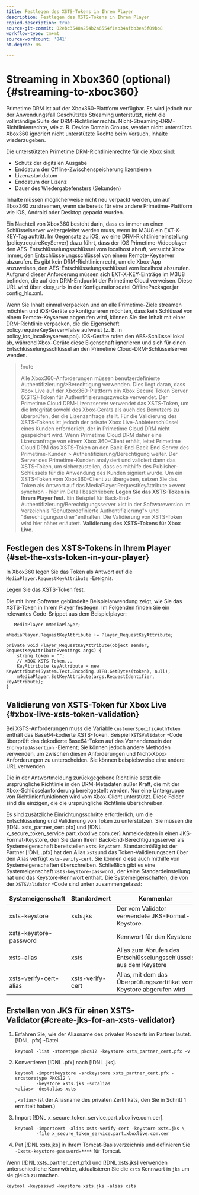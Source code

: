 ```yaml
---
title: Festlegen des XSTS-Tokens in Ihrem Player
description: Festlegen des XSTS-Tokens in Ihrem Player
copied-description: true
source-git-commit: 02ebc3548a254b2a6554f1ab34afbb3ea5f09bb8
workflow-type: tm+mt
source-wordcount: '841'
ht-degree: 0%

---
```


# Streaming in Xbox360 (optional) {#streaming-to-xboc360}

Primetime DRM ist auf der Xbox360-Plattform verfügbar. Es wird jedoch nur der Anwendungsfall Geschütztes Streaming unterstützt, nicht die vollständige Suite der DRM-Richtlinienrechte. Nicht-Streaming-DRM-Richtlinienrechte, wie z. B. Device Domain Groups, werden nicht unterstützt. Xbox360 ignoriert nicht unterstützte Rechte beim Versuch, Inhalte wiederzugeben.

Die unterstützten Primetime DRM-Richtlinienrechte für die Xbox sind:
* Schutz der digitalen Ausgabe
* Enddatum der Offline-Zwischenspeicherung lizenzieren
* Lizenzstartdatum
* Enddatum der Lizenz
* Dauer des Wiedergabefensters (Sekunden)

Inhalte müssen möglicherweise nicht neu verpackt werden, um auf Xbox360 zu streamen, wenn sie bereits für eine andere Primetime-Plattform wie iOS, Android oder Desktop gepackt wurden.

Ein Nachteil von Xbox360 besteht darin, dass es immer an einen Schlüsselserver weitergeleitet werden muss, wenn im M3U8 ein EXT-X-KEY-Tag auftritt. Im Gegensatz zu iOS, wo eine DRM-Richtlinieneinstellung (policy.requireKeyServer) dazu führt, dass der iOS Primetime-Videoplayer den AES-Entschlüsselungsschlüssel vom localhost abruft, versucht Xbox immer, den Entschlüsselungsschlüssel von einem Remote-Keyserver abzurufen. Es gibt kein DRM-Richtlinienrecht, um die Xbox-App anzuweisen, den AES-Entschlüsselungsschlüssel vom localhost abzurufen. Aufgrund dieser Anforderung müssen sich EXT-X-KEY-Einträge im M3U8 befinden, die auf den DRM-Endpunkt der Primetime Cloud verweisen. Diese URL wird über &lt;key_url> in der Konfigurationsdatei OfflinePackager.jar config_hls.xml.

Wenn Sie Inhalt einmal verpacken und an alle Primetime-Ziele streamen möchten und iOS-Geräte so konfigurieren möchten, dass kein Schlüssel von einem Remote-Keyserver abgerufen wird, können Sie den Inhalt mit einer DRM-Richtlinie verpacken, die die Eigenschaft policy.requireKeyServer=false aufweist (z. B. in policy_ios_localkeyserver.pol). iOS-Geräte rufen den AES-Schlüssel lokal ab, während Xbox-Geräte diese Eigenschaft ignorieren und sich für einen Entschlüsselungsschlüssel an den Primetime Cloud-DRM-Schlüsselserver wenden.

>!note
>
>Alle Xbox360-Anforderungen müssen benutzerdefinierte Authentifizierung/>Berechtigung verwenden. Dies liegt daran, dass Xbox Live auf der Xbox360-Plattform ein Xbox Secure Token Server (XSTS)-Token für Authentifizierungszwecke verwendet.
>Der Primetime Cloud DRM-Lizenzserver verwendet das XSTS-Token, um die Integrität sowohl des Xbox-Geräts als auch des Benutzers zu überprüfen, der die Lizenzanfrage stellt. Für die Validierung des XSTS-Tokens ist jedoch der private Xbox Live-Anbieterschlüssel eines Kunden erforderlich, der in Primetime Cloud DRM nicht gespeichert wird. Wenn Primetime Cloud DRM daher eine Lizenzanfrage von einem Xbox 360-Client erhält, leitet Primetime Cloud DRM das XSTS-Token an den Back-End-Back-End-Server des Primetime-Kunden > Authentifizierung/Berechtigung weiter. Der Server des Primetime-Kunden
>analysiert und validiert dann das XSTS-Token, um sicherzustellen, dass es mithilfe des Publisher-Schlüssels für die Anwendung des Kunden signiert wurde.
>Um ein XSTS-Token vom Xbox360-Client zu übergeben, setzen Sie das Token als Antwort auf das MediaPlayer.RequestKeyAttribute >event synchron - hier im Detail beschrieben: **Legen Sie das XSTS-Token in Ihrem Player fest.** Ein Beispiel für Back-End-Authentifizierung/Berechtigungsserver >ist in der Softwareversion im Verzeichnis &quot;Benutzerdefinierte Authentifizierung&quot;> und &quot;Berechtigungsordner&quot;enthalten. Die Validierung von XSTS-Token wird hier näher erläutert. **Validierung des XSTS-Tokens für Xbox Live.**


## Festlegen des XSTS-Tokens in Ihrem Player {#set-the-xsts-token-in-your-player}

In Xbox360 legen Sie das Token als Antwort auf die `MediaPlayer.RequestKeyAttribute` -Ereignis.

Legen Sie das XSTS-Token fest.

Die mit Ihrer Software gebündelte Beispielanwendung zeigt, wie Sie das XSTS-Token in Ihrem Player festlegen. Im Folgenden finden Sie ein relevantes Code-Snippet aus dem Beispielplayer:

```
   MediaPlayer mMediaPlayer;  
 
mMediaPlayer.RequestKeyAttribute += Player_RequestKeyAttribute;  
 
private void Player_RequestKeyAttribute(object sender, RequestKeyAttributeEventArgs args) {  
    string token = "";  
    // XBOX XSTS Token...  
    KeyAttribute keyAttribute = new KeyAttribute(System.Text.Encoding.UTF8.GetBytes(token), null);  
    mMediaPlayer.SetKeyAttribute(args.RequestIdentifier, keyAttribute);  
} 
```

## Validierung von XSTS-Token für Xbox Live {#xbox-live-xsts-token-validation}

Bei XSTS-Anforderungen muss die Variable `customerSpecificAuthToken` enthält das Base64-kodierte XSTS-Token. Beispiel `XSTSValidator` -Code überprüft das dekodierte Base64-Token auf das Vorhandensein der `EncryptedAssertion` -Element; Sie können jedoch andere Methoden verwenden, um zwischen diesen Anforderungen und Nicht-Xbox-Anforderungen zu unterscheiden. Sie können beispielsweise eine andere URL verwenden.

Die in der Antwortmeldung zurückgegebene Richtlinie setzt die ursprüngliche Richtlinie in den DRM-Metadaten außer Kraft, die mit der Xbox-Schlüsselanforderung bereitgestellt werden. Nur eine Untergruppe von Richtlinienfunktionen wird vom Xbox-Client unterstützt. Diese Felder sind die einzigen, die die ursprüngliche Richtlinie überschreiben.

Es sind zusätzliche Einrichtungsschritte erforderlich, um die Entschlüsselung und Validierung von Token zu unterstützen. Sie müssen die [!DNL xsts_partner_cert.pfx] und [!DNL x_secure_token_service.part.xboxlive.com.cer] Anmeldedaten in einen JKS-Format-Keystore, den Sie dann Ihrem Back-End-Berechtigungsserver als Systemeigenschaft bereitstellen `xsts-keystore`. Standardmäßig ist der Partner [!DNL .pfx] hat den Alias `xsts`und das Token-Validierungscert über den Alias verfügt `xsts-verify-cert`. Sie können diese auch mithilfe von Systemeigenschaften überschreiben. Schließlich gibt es eine Systemeigenschaft `xsts-keystore-password` , der keine Standardeinstellung hat und das Keystore-Kennwort enthält. Die Systemeigenschaften, die von der `XSTSValidator` -Code sind unten zusammengefasst:

| Systemeigenschaft | Standardwert | Kommentar |
|---|---|---|
| xsts-keystore | xsts.jks | Der vom Validator verwendete JKS-Format-Keystore. |
| xsts-keystore-password | | Kennwort für den Keystore |
| xsts-alias | xsts | Alias zum Abrufen des Entschlüsselungsschlüssels aus dem Keystore |
| xsts-verify-cert-alias | xsts-verify-cert | Alias, mit dem das Überprüfungszertifikat vom Keystore abgerufen wird |

## Erstellen von JKS für einen XSTS-Validator{#create-jks-for-an-xsts-validator}

1. Erfahren Sie, wie der Aliasname des privaten Konzerts im Partner lautet. [!DNL .pfx] -Datei.

   ```
   keytool -list -storetype pkcs12 -keystore xsts_partner_cert.pfx -v 
   ```

1. Konvertieren [!DNL .pfx] nach [!DNL .jks].

   ```
   keytool -importkeystore -srckeystore xsts_partner_cert.pfx -srcstoretype PKCS12 \  
           -keystore xsts.jks -srcalias  
   <alias> -destalias xsts
   ```

   , `<alias>` ist der Aliasname des privaten Zertifikats, den Sie in Schritt 1 ermittelt haben.)
1. Import [!DNL x_secure_token_service.part.xboxlive.com.cer].

   ```
   keytool -importcert -alias xsts-verify-cert -keystore xsts.jks \  
           -file x_secure_token_service.part.xboxlive.com.cer 
   ```

1. Put [!DNL xsts.jks] in Ihrem Tomcat-Basisverzeichnis und definieren Sie `-Dxsts-keystore-password=****` für Tomcat.

Wenn [!DNL xsts_partner_cert.pfx] und [!DNL xsts.jks] verwenden unterschiedliche Kennwörter, aktualisieren Sie die `xsts` Kennwort in `jks` um sie gleich zu machen.

```
keytool -keypasswd -keystore xsts.jks -alias xsts 
```
